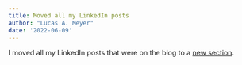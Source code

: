 ```yaml
---
title: Moved all my LinkedIn posts
author: "Lucas A. Meyer"
date: '2022-06-09'
---
```


I moved all my LinkedIn posts that were on the blog to a [new section](/linkedin-index.qmd).